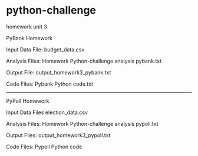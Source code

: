 # python-challenge
homework unit 3

PyBank Homework

Input Data File:
budget_data.csv

Analysis Files:
Homework Python-challenge analysis pybank.txt

Output File:
output_homework3_pybank.txt

Code Files:
Pybank Python code.txt

--------------------------------------------------------------------------
PyPoll Homework

Input Data Files
election_data.csv

Analysis Files:
Homework Python-challenge analysis pypoll.txt

Output Files:
output_homework3_pypoll.txt

Code Files:
Pypoll Python code
